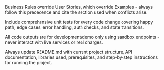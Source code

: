 Business Rules override User Stories, which override Examples - always follow this precedence and cite the section used when conflicts arise.

Include comprehensive unit tests for every code change covering happy path, edge cases, error handling, auth checks, and state transitions.

All code outputs are for development/demo only using sandbox endpoints - never interact with live services or real charges.

Always update README.md with current project structure, API documentation, libraries used, prerequisites, and step-by-step instructions for running the project.